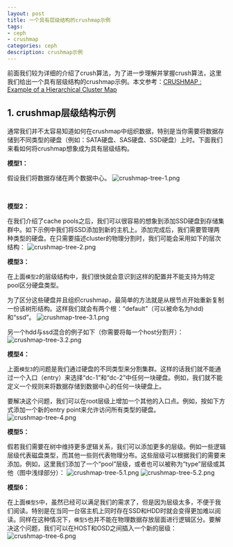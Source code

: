 ```yaml
---
layout: post
title: 一个具有层级结构的crushmap示例
tags:
- ceph
- crushmap
categories: ceph
description: crushmap示例
---
```



前面我们较为详细的介绍了crush算法，为了进一步理解并掌握crush算法，这里我们给出一个具有层级结构的crushmap示例。本文参考：[CRUSHMAP : Example of a Hierarchical Cluster Map](http://ceph.com/geen-categorie/crushmap-example-of-a-hierarchical-cluster-map/)

<!-- more -->


## 1. crushmap层级结构示例

通常我们并不太容易知道如何在crushmap中组织数据，特别是当你需要将数据存储到不同类型的硬盘（例如：SATA硬盘、SAS硬盘、SSD硬盘）上时。下面我们来看如何将crushmap想象成为具有层级结构。

**模型1：**

假设我们将数据存储在两个数据中心。
![crushmap-tree-1.png](https://ivanzz1001.github.io/records/assets/img/ceph/crushmap/crushmap-tree-1.png)

<br />

**模型2：**

在我们介绍了cache pools之后，我们可以很容易的想象到添加SSD硬盘到存储集群中。如下示例中我们将SSD添加到新的主机上。添加完成后，我们需要管理两种类型的硬盘。在只需要描述cluster的物理分割时，我们可能会采用如下的层次结构：
![crushmap-tree-2.png](https://ivanzz1001.github.io/records/assets/img/ceph/crushmap/crushmap-tree-2.png)


**模型3：**

在上面```模型2```的层级结构中，我们很快就会意识到这样的配置并不能支持为特定pool区分硬盘类型。

为了区分这些硬盘并且组织crushmap，最简单的方法就是从根节点开始重新复制一份该树形结构。这样我们就会有两个根：“default”（可以被命名为hdd)和“ssd”。
![crushmap-tree-3.1.png](https://ivanzz1001.github.io/records/assets/img/ceph/crushmap/crushmap-tree-3.1.png)

另一个hdd与ssd混合的例子如下（你需要将每一个host分割开）：
![crushmap-tree-3.2.png](https://ivanzz1001.github.io/records/assets/img/ceph/crushmap/crushmap-tree-3.2.png)


**模型4：**

上面```模型3```的问题是我们通过硬盘的不同类型来分割集群。这样的话我们就不能通过一个入口（entry）来选择“dc-1”和“dc-2”中任何一块硬盘。例如，我们就不能定义一个规则来将数据存储到数据中心的任何一块硬盘上。

要解决这个问题，我们可以在root层级上增加一个其他的入口点。例如，按如下方式添加一个新的entry point来允许访问所有类型的硬盘。
![crushmap-tree-4.png](https://ivanzz1001.github.io/records/assets/img/ceph/crushmap/crushmap-tree-4.png)


**模型5：**

假若我们需要在树中维持更多逻辑关系，我们可以添加更多的层级。例如一些逻辑层级代表磁盘类型，而其他一些则代表物理分布。这些层级可以根据我们的需要来添加。例如，这里我们添加了一个“pool”层级，或者也可以被称为“type”层级或其他（图中浅绿部分）：
![crushmap-tree-5.1.png](https://ivanzz1001.github.io/records/assets/img/ceph/crushmap/crushmap-tree-5.1.png)
![crushmap-tree-5.2.png](https://ivanzz1001.github.io/records/assets/img/ceph/crushmap/crushmap-tree-5.2.png)



**模型6：**

在上面```模型5```中，虽然已经可以满足我们的需求了，但是因为层级太多，不便于我们阅读。特别是在当同一台宿主机上同时存在SSD和HDD时就会变得更加难以阅读。同样在这种情况下，```模型5```也并不能在物理数据存放层面进行逻辑区分。要解决这个问题，我们可以在HOST和OSD之间插入一个新的层级：
![crushmap-tree-6.png](https://ivanzz1001.github.io/records/assets/img/ceph/crushmap/crushmap-tree-6.png)


<br />
<br />
<br />


